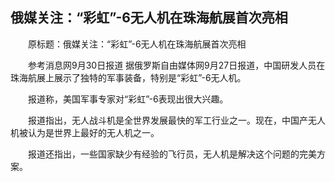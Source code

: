 ## 俄媒关注：“彩虹”-6无人机在珠海航展首次亮相
　　原标题：俄媒关注：“彩虹”-6无人机在珠海航展首次亮相

　　参考消息网9月30日报道 据俄罗斯自由媒体网9月27日报道，中国研发人员在珠海航展上展示了独特的军事装备，特别是“彩虹”-6无人机。

　　报道称，美国军事专家对“彩虹”-6表现出很大兴趣。

　　报道指出，无人战斗机是全世界发展最快的军工行业之一。现在，中国产无人机被认为是世界上最好的无人机之一。

　　报道还指出，一些国家缺少有经验的飞行员，无人机是解决这个问题的完美方案。


